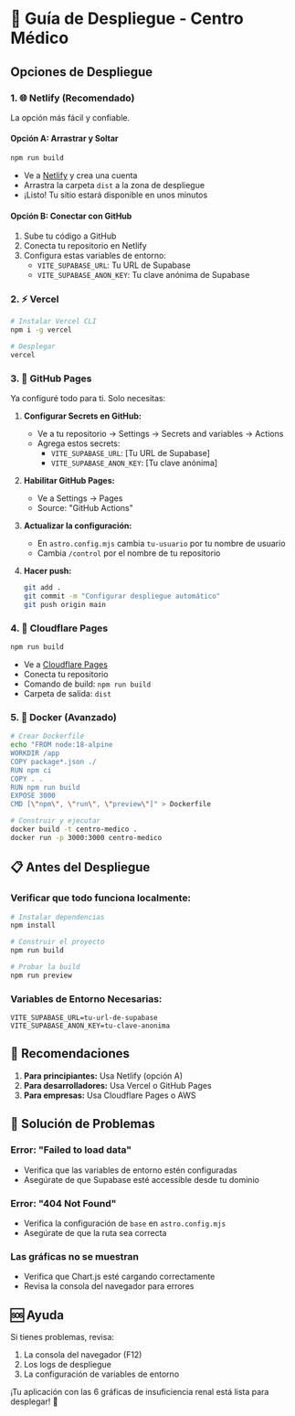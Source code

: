 # 🚀 Guía de Despliegue - Centro Médico

## Opciones de Despliegue

### 1. 🌐 **Netlify (Recomendado)**
La opción más fácil y confiable.

#### Opción A: Arrastrar y Soltar
```bash
npm run build
```
- Ve a [Netlify](https://netlify.com) y crea una cuenta
- Arrastra la carpeta `dist` a la zona de despliegue
- ¡Listo! Tu sitio estará disponible en unos minutos

#### Opción B: Conectar con GitHub
1. Sube tu código a GitHub
2. Conecta tu repositorio en Netlify
3. Configura estas variables de entorno:
   - `VITE_SUPABASE_URL`: Tu URL de Supabase
   - `VITE_SUPABASE_ANON_KEY`: Tu clave anónima de Supabase

### 2. ⚡ **Vercel**
```bash
# Instalar Vercel CLI
npm i -g vercel

# Desplegar
vercel
```

### 3. 📄 **GitHub Pages**
Ya configuré todo para ti. Solo necesitas:

1. **Configurar Secrets en GitHub:**
   - Ve a tu repositorio → Settings → Secrets and variables → Actions
   - Agrega estos secrets:
     - `VITE_SUPABASE_URL`: [Tu URL de Supabase]
     - `VITE_SUPABASE_ANON_KEY`: [Tu clave anónima]

2. **Habilitar GitHub Pages:**
   - Ve a Settings → Pages
   - Source: "GitHub Actions"

3. **Actualizar la configuración:**
   - En `astro.config.mjs` cambia `tu-usuario` por tu nombre de usuario
   - Cambia `/control` por el nombre de tu repositorio

4. **Hacer push:**
   ```bash
   git add .
   git commit -m "Configurar despliegue automático"
   git push origin main
   ```

### 4. 🔧 **Cloudflare Pages**
```bash
npm run build
```
- Ve a [Cloudflare Pages](https://pages.cloudflare.com)
- Conecta tu repositorio
- Comando de build: `npm run build`
- Carpeta de salida: `dist`

### 5. 🐳 **Docker (Avanzado)**
```bash
# Crear Dockerfile
echo "FROM node:18-alpine
WORKDIR /app
COPY package*.json ./
RUN npm ci
COPY . .
RUN npm run build
EXPOSE 3000
CMD [\"npm\", \"run\", \"preview\"]" > Dockerfile

# Construir y ejecutar
docker build -t centro-medico .
docker run -p 3000:3000 centro-medico
```

## 📋 Antes del Despliegue

### Verificar que todo funciona localmente:
```bash
# Instalar dependencias
npm install

# Construir el proyecto
npm run build

# Probar la build
npm run preview
```

### Variables de Entorno Necesarias:
```
VITE_SUPABASE_URL=tu-url-de-supabase
VITE_SUPABASE_ANON_KEY=tu-clave-anonima
```

## 🎯 Recomendaciones

1. **Para principiantes:** Usa Netlify (opción A)
2. **Para desarrolladores:** Usa Vercel o GitHub Pages
3. **Para empresas:** Usa Cloudflare Pages o AWS

## 🔧 Solución de Problemas

### Error: "Failed to load data"
- Verifica que las variables de entorno estén configuradas
- Asegúrate de que Supabase esté accessible desde tu dominio

### Error: "404 Not Found"
- Verifica la configuración de `base` en `astro.config.mjs`
- Asegúrate de que la ruta sea correcta

### Las gráficas no se muestran
- Verifica que Chart.js esté cargando correctamente
- Revisa la consola del navegador para errores

## 🆘 Ayuda

Si tienes problemas, revisa:
1. La consola del navegador (F12)
2. Los logs de despliegue
3. La configuración de variables de entorno

¡Tu aplicación con las 6 gráficas de insuficiencia renal está lista para desplegar! 🎉 